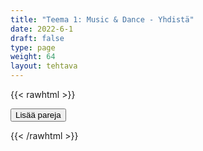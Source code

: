 ```yaml
---
title: "Teema 1: Music & Dance - Yhdistä"
date: 2022-6-1
draft: false
type: page
weight: 64
layout: tehtava
---
```

{{< rawhtml >}}
<link rel="stylesheet" type="text/css" href="/css/yhdistely.css"/>
<div id="nappulat">
<button id="lisaa">
Lisää pareja
</button>
</div>
<div id="kaikki"></div>
<div id="tehtava" class="grid grid-cols-2">
 <div><ul id="terms"> </ul></div>
 <div><ul id="defs"> </ul></div>

</div>


<script> 
 
 //Execute a JavaScript immediately after a page has been loaded
window.onload = function() {

  //Data for terms and definitions. This can be stored in a separate .js file, in a JSON file or here in the main file
   var data = {
    terms: [{
     index: 0, text: 'archipelago'
}, { index: 1, text: 'bay, gulf'
}, { index: 2, text: 'brook'
}, { index: 3, text: 'canal, channel'
}, { index: 4, text: 'coast'
}, { index: 5, text: 'current'
}, { index: 6, text: 'delta'
}, { index: 7, text: 'ditch'
}, { index: 8, text: 'glacier'
}, { index: 9, text: 'iceberg'
}, { index: 10, text: 'island'
}, { index: 11, text: 'lake'
}, { index: 12, text: 'ocean'
}, { index: 13, text: 'peninsula'
}, { index: 14, text: 'pond'
}, { index: 15, text: 'reef'
}, { index: 16, text: 'river'
}, { index: 17, text: 'sea'
}, { index: 18, text: 'spring'
}, { index: 19, text: 'tide'
}, { index: 20, text: 'waterfall'
}, { index: 21, text: 'clay'
}, { index: 22, text: 'continent'
}, { index: 23, text: 'desert'
}, { index: 24, text: 'dirt, earth, soil'
}, { index: 25, text: 'fertile'
}, { index: 26, text: 'field'
}, { index: 27, text: 'fjeld, fell'
}, { index: 28, text: 'gorge, ravine'
}, { index: 29, text: 'gravel'
}, { index: 30, text: 'hill'
}, { index: 31, text: 'interior'
}, { index: 32, text: 'landscape, scenery'
}, { index: 33, text: 'lowland'
}, { index: 34, text: 'mainland'
}, { index: 35, text: 'mountain range'
}, { index: 36, text: 'mud'
}, { index: 37, text: 'non-arable, barren'
}, { index: 38, text: 'plain'
}, { index: 39, text: 'plateau'
}, { index: 40, text: 'sand'
}, { index: 41, text: 'slope'
}, { index: 42, text: 'soil, earth, ground'
}, { index: 43, text: 'valley'
}, { index: 44, text: 'volcano'
}, { index: 45, text: 'wilderness'
}, { index: 46, text: 'endangered (species)'
}, { index: 47, text: 'extinction'
}, { index: 48, text: 'food chain'
}, { index: 49, text: 'habitat'
}, { index: 50, text: 'indigenous'
}, { index: 51, text: 'invasive species'
}, { index: 52, text: 'protected (species)'
}, { index: 53, text: 'sanctuary'
}, { index: 54, text: 'species, species'
}, { index: 55, text: 'wildlife'
}, { index: 56, text: 'alga, algae'
}, { index: 57, text: 'bloom'
}, { index: 58, text: 'blossom'
}, { index: 59, text: 'branch'
}, { index: 60, text: 'bud'
}, { index: 61, text: 'bush'
}, { index: 62, text: 'cone'
}, { index: 63, text: 'coniferous tree'
}, { index: 64, text: 'cyanobacteria, blue-green algae'
}, { index: 65, text: 'deciduous tree'
}, { index: 66, text: 'evergreen (plant)'
}, { index: 67, text: 'flora and fauna'
}, { index: 68, text: 'foliage'
}, { index: 69, text: 'forest'
}, { index: 70, text: 'grove'
}, { index: 71, text: 'herb'
}, { index: 72, text: 'jungle'
}, { index: 73, text: 'lichen'
}, { index: 74, text: 'meadow'
}, { index: 75, text: 'moss'
}, { index: 76, text: 'mushroom; fungus, fungi'
}, { index: 77, text: 'needle'
}, { index: 78, text: 'plant'
}, { index: 79, text: 'pollen'
}, { index: 80, text: 'sapling'
}, { index: 81, text: 'seed'
}, { index: 82, text: 'shrub'
}, { index: 83, text: 'sprout'
}, { index: 84, text: 'swamp, bog, marshland'
}, { index: 85, text: 'trunk'
}, { index: 86, text: 'vegetation'
}, { index: 87, text: 'weed'
}, { index: 88, text: 'wither'
}, { index: 89, text: 'amphibian'
}, { index: 90, text: 'antenna, antennae'
}, { index: 91, text: 'arachnid'
}, { index: 92, text: 'beast'
}, { index: 93, text: 'bird of prey'
}, { index: 94, text: 'bovine animal'
}, { index: 95, text: 'breed'
}, { index: 96, text: 'carnivore'
}, { index: 97, text: 'claw'
}, { index: 98, text: 'fin'
}, { index: 99, text: 'fur'
}, { index: 100, text: 'game'
}, { index: 101, text: 'gill'
}, { index: 102, text: 'herbivore'
}, { index: 103, text: 'hibernate'
}, { index: 104, text: 'hoof'
}, { index: 105, text: 'horn'
}, { index: 106, text: 'hump'
}, { index: 107, text: 'insect'
}, { index: 108, text: 'invertebrate'
}, { index: 109, text: 'mammal'
}, { index: 110, text: 'marsupial'
}, { index: 111, text: 'migratory bird'
}, { index: 112, text: 'mollusc'
}, { index: 113, text: 'muzzle'
}, { index: 114, text: 'nest'
}, { index: 115, text: 'nocturnal animal'
}, { index: 116, text: 'offspring'
}, { index: 117, text: 'paw'
}, { index: 118, text: 'reptile'
}, { index: 119, text: 'rodent'
}, { index: 120, text: 'scavenger'
}, { index: 121, text: 'shell'
}, { index: 122, text: 'tail'
}, { index: 123, text: 'tentacle'
}, { index: 124, text: 'territory'
}, { index: 125, text: 'tusk'
}, { index: 126, text: 'vermin'
}, { index: 127, text: 'vertebrate'
}, { index: 128, text: 'whisker'


},

    ],

  definitions: [{
    
     index: 0, text: 'saaristo'
}, { index: 1, text: 'lahti'
}, { index: 2, text: 'puro'
}, { index: 3, text: 'kanaali'
}, { index: 4, text: 'rannikko'
}, { index: 5, text: 'virta, virtaus'
}, { index: 6, text: 'suisto'
}, { index: 7, text: 'oja'
}, { index: 8, text: 'jäätikkö'
}, { index: 9, text: 'jäävuori'
}, { index: 10, text: 'saari'
}, { index: 11, text: 'järvi'
}, { index: 12, text: 'valtameri'
}, { index: 13, text: 'niemimaa'
}, { index: 14, text: 'lampi'
}, { index: 15, text: 'riutta, särkkä'
}, { index: 16, text: 'joki'
}, { index: 17, text: 'meri'
}, { index: 18, text: 'lähde'
}, { index: 19, text: 'vuorovesi'
}, { index: 20, text: 'vesiputous'
}, { index: 21, text: 'savi'
}, { index: 22, text: 'maanosa'
}, { index: 23, text: 'autiomaa'
}, { index: 24, text: 'multa'
}, { index: 25, text: 'hedelmällinen'
}, { index: 26, text: 'pelto'
}, { index: 27, text: 'tunturi'
}, { index: 28, text: 'rotko'
}, { index: 29, text: 'sora'
}, { index: 30, text: 'mäki, kukkula'
}, { index: 31, text: 'sisämaa'
}, { index: 32, text: 'maisema'
}, { index: 33, text: 'alanko'
}, { index: 34, text: 'mantere'
}, { index: 35, text: 'vuoristo'
}, { index: 36, text: 'muta'
}, { index: 37, text: 'viljelyyn sopimaton'
}, { index: 38, text: 'tasanko'
}, { index: 39, text: 'ylätasanko'
}, { index: 40, text: 'hiekka'
}, { index: 41, text: 'rinne'
}, { index: 42, text: 'maaperä'
}, { index: 43, text: 'laakso'
}, { index: 44, text: 'tulivuori'
}, { index: 45, text: 'erämaa'
}, { index: 46, text: 'uhanalainen (laji)'
}, { index: 47, text: 'sukupuuttoon kuoleminen'
}, { index: 48, text: 'ravintoketju'
}, { index: 49, text: 'elinympäristö'
}, { index: 50, text: 'kotoperäinen, alkuperäinen'
}, { index: 51, text: 'vieraslaji'
}, { index: 52, text: 'rauhoitettu (laji)'
}, { index: 53, text: 'suojelualue, rauhoitusalue'
}, { index: 54, text: 'laji, lajit'
}, { index: 55, text: 'luonto; luonnonvaraiset eläimet (ja joskus myös kasvit)'
}, { index: 56, text: 'levä, levät'
}, { index: 57, text: 'kukinto, kukkia'
}, { index: 58, text: 'kukka, kukkia'
}, { index: 59, text: 'oksa'
}, { index: 60, text: 'nuppu'
}, { index: 61, text: 'pensas'
}, { index: 62, text: 'käpy'
}, { index: 63, text: 'havupuu'
}, { index: 64, text: 'sinilevä'
}, { index: 65, text: 'lehtipuu'
}, { index: 66, text: 'ikivihreä (kasvi)'
}, { index: 67, text: 'kasvit ja eläimet'
}, { index: 68, text: 'lehvistö, lehdet'
}, { index: 69, text: 'metsä'
}, { index: 70, text: 'metsikkö, lehto'
}, { index: 71, text: 'yrtti'
}, { index: 72, text: 'viidakko'
}, { index: 73, text: 'jäkälä'
}, { index: 74, text: 'niitty'
}, { index: 75, text: 'sammal'
}, { index: 76, text: 'sieni, sienet'
}, { index: 77, text: 'neulanen'
}, { index: 78, text: 'kasvi; istuttaa'
}, { index: 79, text: 'siitepöly'
}, { index: 80, text: 'taimi'
}, { index: 81, text: 'siemen'
}, { index: 82, text: 'varpu, pensas'
}, { index: 83, text: 'verso, itu'
}, { index: 84, text: 'suo'
}, { index: 85, text: 'runko'
}, { index: 86, text: 'kasvillisuus'
}, { index: 87, text: 'rikkaruoho'
}, { index: 88, text: 'kuihtua, lakastua'
}, { index: 89, text: 'sammakkoeläin'
}, { index: 90, text: 'tuntosarvi, tuntosarvet'
}, { index: 91, text: 'hämähäkkieläin'
}, { index: 92, text: 'eläin, peto'
}, { index: 93, text: 'petolintu'
}, { index: 94, text: 'nautaeläin'
}, { index: 95, text: 'rotu'
}, { index: 96, text: 'lihansyöjä'
}, { index: 97, text: 'kynsi'
}, { index: 98, text: 'evä'
}, { index: 99, text: 'turkki'
}, { index: 100, text: 'riista'
}, { index: 101, text: 'kidus'
}, { index: 102, text: 'kasvinsyöjä'
}, { index: 103, text: 'talvehtia, horrostaa'
}, { index: 104, text: 'sorkka, kavio'
}, { index: 105, text: 'sarvi'
}, { index: 106, text: 'kyttyrä'
}, { index: 107, text: 'hyönteinen'
}, { index: 108, text: 'selkärangaton'
}, { index: 109, text: 'nisäkäs'
}, { index: 110, text: 'pussieläin'
}, { index: 111, text: 'muuttolintu'
}, { index: 112, text: 'nilviäinen'
}, { index: 113, text: 'turpa, kuono'
}, { index: 114, text: 'pesä; pesiä'
}, { index: 115, text: 'yöeläin'
}, { index: 116, text: 'jälkeläiset'
}, { index: 117, text: 'tassu, käpälä'
}, { index: 118, text: 'matelija'
}, { index: 119, text: 'jyrsijä'
}, { index: 120, text: 'haaskaeläin'
}, { index: 121, text: 'kilpi, kuori'
}, { index: 122, text: 'häntä'
}, { index: 123, text: 'lonkero'
}, { index: 124, text: 'reviiri'
}, { index: 125, text: 'syöksyhammas'
}, { index: 126, text: 'tuhoeläin, tuholainen'
}, { index: 127, text: 'selkärankainen'
}, { index: 128, text: 'viiksikarva'


},

    ],
    //this creates matches for indexes. This is a sort of an Answer Sheet
    pairs: {
      0: 0,
      1: 1,
      2: 2,
      3: 3,
      4: 4,
      5: 5,
      6: 6,
      7: 7,
      8: 8,
      9: 9,
      10: 10,
      11: 11,
      12: 12,
      13: 13,
      14: 14,
      15: 15,
      16: 16,
      17: 17,
      18: 18,
      19: 19,
      20: 20,
      21: 21,
      22: 22,
      23: 23,
      24: 24,
      25: 25,
      26: 26,
      27: 27,
      28: 28,
      29: 29,
      30: 30,
      31: 31,
      32: 32,
      33: 33,
      34: 34,
      35: 35,
      36: 36,
      37: 37,
      38: 38,
      39: 39,
      40: 40,
      41: 41,
      42: 42,
      43: 43,
      44: 44,
      45: 45,
      46: 46,
      47: 47,
      48: 48,
      49: 49,
      50: 50,
      51: 51,
      52: 52,
      53: 53,
      54: 54,
      55: 55,
      56: 56,
      57: 57,
      58: 58,
      59: 59,
      60: 60,
      61: 61,
      62: 62,
      63: 63,
      64: 64,
      65: 65,
      66: 66,
      67: 67,
      68: 68,
      69: 69,
      70: 70,
      71: 71,
      72: 72,
      73: 73,
      74: 74,
      75: 75,
      76: 76,
      77: 77,
      78: 78,
      79: 79,
      80: 80,
      81: 81,
      82: 82,
      83: 83,
      84: 84,
      85: 85,
      86: 86,
      87: 87,
      88: 88,
      89: 89,
      90: 90,
      91: 91,
      92: 92,
      93: 93,
      94: 94,
      95: 95,
      96: 96,
      97: 97,
      98: 98,
      99: 99,
      100: 100,
      101: 101,
      102: 102,
      103: 103,
      104: 104,
      105: 105,
      106: 106,
      107: 107,
      108: 108,
      109: 109,
      110: 110,
      111: 111,
      112: 112,
      113: 113,
      114: 114,
      115: 115,
      116: 116,
      117: 117,
      118: 118,
      119: 119,
      120: 120,
      121: 121,
      122: 122,
      123: 123,
      124: 124,
      125: 125,
      126: 126,
      127: 127,
      128: 128,

    }
  };
    
for (var a=[],i=0;i<129;++i) a[i]=i;

function shufflee(array) {
  var tmp, current, top = array.length;
  if(top) while(--top) {
    current = Math.floor(Math.random() * (top + 1));
    tmp = array[current];
    array[current] = array[top];
    array[top] = tmp;
  }
  return array;
}

a = shufflee(a);
  

  var selectedTerm = null, //to make sure none is selected onload
    selectedDef = null,
    termsContainer = document.querySelector("#terms"), //list of terms
    defsContainer = document.querySelector("#defs"); //list of definitions

  //This function takes two arguments, that is one term and one def to compare if they match. It returns True or False after compairing values of the "pairs" object property.     
  function isMatch(termIndex, defIndex) {
    return data.pairs[termIndex] === defIndex;
  }

  //This function adds HTML elements and content to the specified container (UL).
  function createListHTML(list, container) {
    container.innerHTML = ""; //first, clean up any existing LI elements
    for (var i = 0; i < 129; i++) {
      container.innerHTML = container.innerHTML + "<li data-index='" + list[i]["index"] + "'>" + "<span>" + list[i]["text"] + "</span>" + "</li>";

    }
  }


function addCSS(css){
  var elem=document.createElement('style');
  if(elem.styleSheet && !elem.sheet)elem.styleSheet.cssText=css;
  else elem.appendChild(document.createTextNode(css));
  document.getElementsByTagName('head')[0].appendChild(elem); 
}

  createListHTML(data.terms, termsContainer);
  createListHTML(data.definitions, defsContainer);

  //listen for a "click" event on a list of Terms and store the clicked object in the target object
  termsContainer.addEventListener("click", function(e) {
    var target = e.target.parentNode;
    if (target.className === "score")
      return;
    var termIndex = Number(target.getAttribute("data-index"));
    //the condition is that only one LI can be selected
    if (selectedTerm !== null && selectedTerm !== termIndex) {
      termsContainer.querySelector("li[data-index='" + selectedTerm + "']").removeAttribute("data-selected");
    }

    //deletion of the decoration
    if (target.hasAttribute("data-selected")) {
      target.removeAttribute("data-selected");
      selectedTerm = null;
    }
    //selecting on click	
    else {
      target.setAttribute("data-selected", true);
      selectedTerm = termIndex;
    }

    if (selectedTerm !== null && selectedDef !== null) {
      var term = document.querySelector("#terms [data-index='" + selectedTerm + "']");
      var def = document.querySelector("#defs [data-index='" + selectedDef + "']");
      if (isMatch(selectedTerm, selectedDef)) {
				term.className = "score";
        def.className = "score";
  			numero++;
   			term.style.order = (numero);
   			def.style.order = (numero);
            }
      selectedTerm = null;
      selectedDef = null;
      term.removeAttribute("data-selected");
      def.removeAttribute("data-selected");
			    }
  })

  defsContainer.addEventListener("click", function(e) {
    var target = e.target.parentNode;
    if (target.className === "score")
      return;
    var defIndex = Number(target.getAttribute("data-index"));
    var defText = Number(target.getAttribute("data-index"))

    if (selectedDef !== null && selectedDef !== defIndex) {
      defsContainer.querySelector("li[data-index='" + selectedDef + "']").removeAttribute("data-selected");
    }

    if (target.hasAttribute("data-selected"))
      target.removeAttribute("data-selected");
    else
      target.setAttribute("data-selected", true);
    selectedDef = Number(target.getAttribute("data-index"));
    if (selectedTerm !== null && selectedDef !== null) {
      //var term = document.querySelector("#terms [data-index='"+selectedTerm+"']");
      var term = termsContainer.querySelector("[data-index='" + selectedTerm + "']");
      //var def = document.querySelector("#defs [data-index='"+selectedDef+"']");
      var def = defsContainer.querySelector("[data-index='" + selectedDef + "']");
      if (isMatch(selectedTerm, selectedDef)) {
				term.className = "score";
        def.className = "score";
  			numero++;
   			term.style.order = (numero);
   			def.style.order = (numero);
       }
      
      selectedTerm = null; //poista napautusten valinta
      selectedDef = null; //poista napautusten valinta
      term.removeAttribute("data-selected");
      def.removeAttribute("data-selected");
    }
  })

  function shuffle() {
    randomSort(data.terms)
    randomSort(data.definitions)
    createListHTML(data.terms, termsContainer)
    createListHTML(data.definitions, defsContainer)
    addCSS("div#tehtava li[data-index]{display: none;}")
    addCSS("div#tehtava li[data-index='" + a[0] + "']{display: flex;}")
		addCSS("div#tehtava li[data-index='" + a[1] + "']{display: flex;}")
    addCSS("div#tehtava li[data-index='" + a[2] + "']{display: flex;}")
    addCSS("div#tehtava li[data-index='" + a[3] + "']{display: flex;}")
    addCSS("div#tehtava li[data-index='" + a[4] + "']{display: flex;}")
    addCSS("div#tehtava li[data-index='" + a[5] + "']{display: flex;}")
  }
  
  
  
  function randomSort(array) {
    var currentIndex = array.length,
      temporaryValue, randomIndex;

    // While there remain elements to shuffle...

    while (currentIndex !== 0) {

      // Pick a remaining element...
      randomIndex = Math.floor(Math.random() * currentIndex);
      currentIndex -= 1;

      // And swap it with the current element. SWAP
      temporaryValue = array[currentIndex];
      array[currentIndex] = array[randomIndex];
      array[randomIndex] = temporaryValue;
    }

    return array;
  }

  shuffle(); 
  
document.getElementById("lisaa").addEventListener("click", function() {
        h++;
        addCSS("div#tehtava li[data-index='" + a[h] + "']{display: flex;}")
				h++;
        addCSS("div#tehtava li[data-index='" + a[h] + "']{display: flex;}")
				h++;
        addCSS("div#tehtava li[data-index='" + a[h] + "']{display: flex;}")
				h++;
        addCSS("div#tehtava li[data-index='" + a[h] + "']{display: flex;}")
				h++;
        addCSS("div#tehtava li[data-index='" + a[h] + "']{display: flex;}")
				h++;
        addCSS("div#tehtava li[data-index='" + a[h] + "']{display: flex;}")
if(h>133){$("#kaikki").html("Kaikki lisätty jo!"); }      })
  }

var numero = 0;
var h = 6;
</script>
{{< /rawhtml >}}